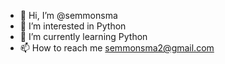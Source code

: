 - 👋 Hi, I’m @semmonsma
- 👀 I’m interested in Python
- 🌱 I’m currently learning Python
- 📫 How to reach me semmonsma2@gmail.com

<!---
semmonsma/semmonsma is a ✨ special ✨ repository because its `README.md` (this file) appears on your GitHub profile.
You can click the Preview link to take a look at your changes.
--->
